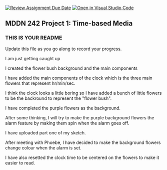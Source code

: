 [![Review Assignment Due Date](https://classroom.github.com/assets/deadline-readme-button-24ddc0f5d75046c5622901739e7c5dd533143b0c8e959d652212380cedb1ea36.svg)](https://classroom.github.com/a/H1UMq2qW)
[![Open in Visual Studio Code](https://classroom.github.com/assets/open-in-vscode-718a45dd9cf7e7f842a935f5ebbe5719a5e09af4491e668f4dbf3b35d5cca122.svg)](https://classroom.github.com/online_ide?assignment_repo_id=14085322&assignment_repo_type=AssignmentRepo)
## MDDN 242 Project 1: Time-based Media  

### THIS IS YOUR README

Update this file as you go along to record your progress.

I am just getting caught up

I created the flower bush background and the main components

I have added the main components of the clock which is the three main flowers that represent hr/min/sec.

I think the clock looks a little boring so I have added a bunch of little flowers to be the backround to represent the "flower bush".

I have completed the purple flowers as the background.

After some thinking, I will try to make the purple background flowers the alarm feature by making them spin when the alarm goes off.

I have uploaded part one of my sketch. 

After meeting with Phoebe, I have decided to make the background flowers change colour when the alarm is set.

I have also resetted the clock time to be centered on the flowers to make it easier to read.
